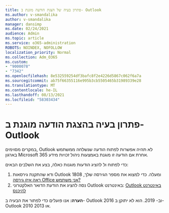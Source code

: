 ```yaml
---
title: פתרון בעיה של הצגת הודעה מוגנת ב- Outlook
ms.author: v-smandalika
author: v-smandalika
manager: dansimp
ms.date: 02/24/2021
audience: Admin
ms.topic: article
ms.service: o365-administration
ROBOTS: NOINDEX, NOFOLLOW
localization_priority: Normal
ms.collection: Adm_O365
ms.custom:
- "9000078"
- "7342"
ms.openlocfilehash: 8e532559254df3bafc8f2e4226d5867c062f6a7a
ms.sourcegitcommit: ab75f66355116e995b3cb5505465b31989339e28
ms.translationtype: MT
ms.contentlocale: he-IL
ms.lasthandoff: 08/13/2021
ms.locfileid: "58303434"
---
```

# <a name="fix-problem-viewing-protected-message-in-outlook"></a>פתרון בעיה בהצגת הודעה מוגנת ב- Outlook

במקרים מסוימים, Outlook לא תהיה אפשרות לפתוח הודעה שנשלחה ממשתמש בארגון Microsoft 365 אחרת אם הודעה זו מוגנת באמצעות ניהול זכויות מידע.

כדי לפתוח ול להציג הודעות מוגנות כאלה, בצע את השלבים הבאים:

1. ודא שהתקנת גירסאות Outlook 1808 ומעלה. כדי למצוא את מספר הגירסה שלך, [ראה איזו גירסה Office אני משתמש?](https://support.microsoft.com/office/about-office-what-version-of-office-am-i-using-932788b8-a3ce-44bf-bb09-e334518b8b19)
2. נסה להציג את הודעת הדואר האלקטרוני Outlook באינטרנט: [Outlook באינטרנט להיכנס](https://outlook.office365.com/mail/inbox)

**הערה:** אנו פועלים כדי לפתור את הבעיה ב- Outlook 2016 וב- 2019. הוא לא יתוקן ב- Outlook 2010 או 2013.
